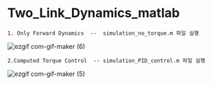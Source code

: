 # Two_Link_Dynamics_matlab

    1. Only Forward Dynamics  --  simulation_no_torque.m 파일 실행

![ezgif com-gif-maker (6)](https://user-images.githubusercontent.com/53217819/116744626-85d13100-aa35-11eb-8fcc-97fd460e1d40.gif)


    2.Computed Torque Control  -- simulation_PID_control.m 파일 실행 

![ezgif com-gif-maker (5)](https://user-images.githubusercontent.com/53217819/116744197-f461bf00-aa34-11eb-9d3e-adb2ca19ef90.gif)
